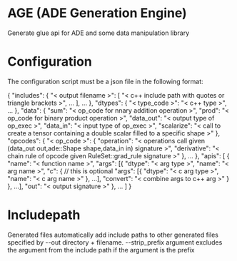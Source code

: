# AGE (ADE Generation Engine)

Generate glue api for ADE and some data manipulation library

# Configuration

The configuration script must be a json file in the following format:

{
    "includes": {
        "< output filename >": [
            "< c++ include path with quotes or triangle brackets >",
            ...
        ],
        ...
    },
    "dtypes": {
        "< type_code >": "< c++ type >",
        ...
    },
    "data": {
        "sum": "< op_code for nnary addition operation >",
        "prod": "< op_code for binary product operation >",
        "data_out": "< output type of op_exec >",
        "data_in": "< input type of op_exec >",
        "scalarize": "< call to create a tensor containing a double scalar filled to a specific shape >"
    },
    "opcodes": {
        "< op_code >": {
            "operation": "< operations call given (data_out out,ade::Shape shape,data_in in) signature >",
            "derivative": "< chain rule of opcode given  RuleSet::grad_rule signature >"
        },
        ...
    },
    "apis": [
        {
            "name": "< function name >",
            "args": [{
                "dtype": "< arg type >",
                "name": "< arg name >",
                "c": { // this is optional
                    "args": [{
                        "dtype": "< c arg type >",
                        "name": "< c arg name >"
                    }, ...],
                    "convert": "< combine args to c++ arg >"
                }
            }, ...],
            "out": "< output signature >"
        },
        ...
    ]
}

# Includepath

Generated files automatically add include paths to other generated files specified by --out directory + filename. --strip_prefix argument excludes the argument from the include path if the argument is the prefix
